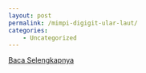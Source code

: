 ```yaml
---
layout: post
permalink: /mimpi-digigit-ular-laut/
categories:
    - Uncategorized
---
```


[Baca Selengkapnya](/02)